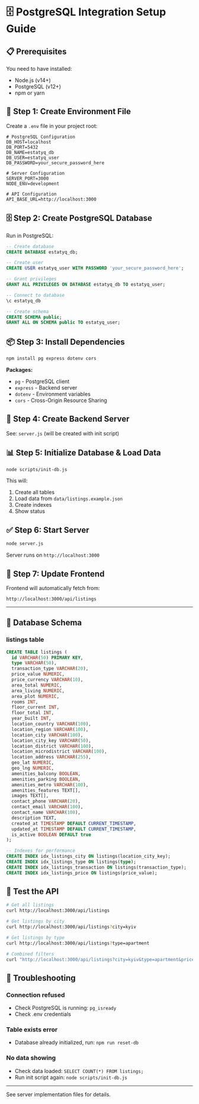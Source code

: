 # 🗄️ PostgreSQL Integration Setup Guide

## 📋 Prerequisites

You need to have installed:
- Node.js (v14+)
- PostgreSQL (v12+)
- npm or yarn

## 🔧 Step 1: Create Environment File

Create a `.env` file in your project root:

```env
# PostgreSQL Configuration
DB_HOST=localhost
DB_PORT=5432
DB_NAME=estatyq_db
DB_USER=estatyq_user
DB_PASSWORD=your_secure_password_here

# Server Configuration
SERVER_PORT=3000
NODE_ENV=development

# API Configuration
API_BASE_URL=http://localhost:3000
```

## 🗄️ Step 2: Create PostgreSQL Database

Run in PostgreSQL:

```sql
-- Create database
CREATE DATABASE estatyq_db;

-- Create user
CREATE USER estatyq_user WITH PASSWORD 'your_secure_password_here';

-- Grant privileges
GRANT ALL PRIVILEGES ON DATABASE estatyq_db TO estatyq_user;

-- Connect to database
\c estatyq_db

-- Create schema
CREATE SCHEMA public;
GRANT ALL ON SCHEMA public TO estatyq_user;
```

## 📦 Step 3: Install Dependencies

```bash
npm install pg express dotenv cors
```

**Packages:**
- `pg` - PostgreSQL client
- `express` - Backend server
- `dotenv` - Environment variables
- `cors` - Cross-Origin Resource Sharing

## 🚀 Step 4: Create Backend Server

See: `server.js` (will be created with init script)

## 📊 Step 5: Initialize Database & Load Data

```bash
node scripts/init-db.js
```

This will:
1. Create all tables
2. Load data from `data/listings.example.json`
3. Create indexes
4. Show status

## ✅ Step 6: Start Server

```bash
node server.js
```

Server runs on `http://localhost:3000`

## 🔗 Step 7: Update Frontend

Frontend will automatically fetch from:
```
http://localhost:3000/api/listings
```

---

## 📝 Database Schema

### listings table

```sql
CREATE TABLE listings (
  id VARCHAR(50) PRIMARY KEY,
  type VARCHAR(50),
  transaction_type VARCHAR(20),
  price_value NUMERIC,
  price_currency VARCHAR(10),
  area_total NUMERIC,
  area_living NUMERIC,
  area_plot NUMERIC,
  rooms INT,
  floor_current INT,
  floor_total INT,
  year_built INT,
  location_country VARCHAR(100),
  location_region VARCHAR(100),
  location_city VARCHAR(100),
  location_city_key VARCHAR(50),
  location_district VARCHAR(100),
  location_microdistrict VARCHAR(100),
  location_address VARCHAR(255),
  geo_lat NUMERIC,
  geo_lng NUMERIC,
  amenities_balcony BOOLEAN,
  amenities_parking BOOLEAN,
  amenities_metro VARCHAR(100),
  amenities_features TEXT[],
  images TEXT[],
  contact_phone VARCHAR(20),
  contact_email VARCHAR(100),
  contact_name VARCHAR(100),
  description TEXT,
  created_at TIMESTAMP DEFAULT CURRENT_TIMESTAMP,
  updated_at TIMESTAMP DEFAULT CURRENT_TIMESTAMP,
  is_active BOOLEAN DEFAULT true
);

-- Indexes for performance
CREATE INDEX idx_listings_city ON listings(location_city_key);
CREATE INDEX idx_listings_type ON listings(type);
CREATE INDEX idx_listings_transaction ON listings(transaction_type);
CREATE INDEX idx_listings_price ON listings(price_value);
```

## 🧪 Test the API

```bash
# Get all listings
curl http://localhost:3000/api/listings

# Get listings by city
curl http://localhost:3000/api/listings?city=kyiv

# Get listings by type
curl http://localhost:3000/api/listings?type=apartment

# Combined filters
curl "http://localhost:3000/api/listings?city=kyiv&type=apartment&priceMin=100&priceMax=500"
```

## 🐛 Troubleshooting

### Connection refused
- Check PostgreSQL is running: `pg_isready`
- Check .env credentials

### Table exists error
- Database already initialized, run: `npm run reset-db`

### No data showing
- Check data loaded: `SELECT COUNT(*) FROM listings;`
- Run init script again: `node scripts/init-db.js`

---

See server implementation files for details.
